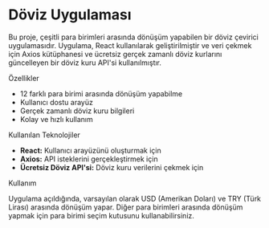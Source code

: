 # Döviz Uygulaması

Bu proje, çeşitli para birimleri arasında dönüşüm yapabilen bir döviz çevirici uygulamasıdır. Uygulama, React kullanılarak geliştirilmiştir ve veri çekmek için Axios kütüphanesi ve ücretsiz gerçek zamanlı döviz kurlarını güncelleyen bir döviz kuru API'si kullanılmıştır.

Özellikler

- 12 farklı para birimi arasında dönüşüm yapabilme
- Kullanıcı dostu arayüz
- Gerçek zamanlı döviz kuru bilgileri
- Kolay ve hızlı kullanım

Kullanılan Teknolojiler

- **React:** Kullanıcı arayüzünü oluşturmak için
- **Axios:** API isteklerini gerçekleştirmek için
- **Ücretsiz Döviz API'si:** Döviz kuru verilerini çekmek için

Kullanım

Uygulama açıldığında, varsayılan olarak USD (Amerikan Doları) ve TRY (Türk Lirası) arasında dönüşüm yapar. Diğer para birimleri arasında dönüşüm yapmak için para birimi seçim kutusunu kullanabilirsiniz.

